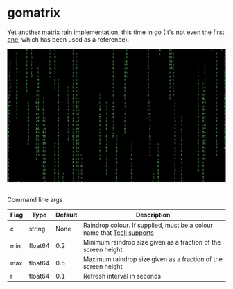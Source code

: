 # gomatrix

Yet another matrix rain implementation, this time in go (It's not even the [first one](https://github.com/GeertJohan/gomatrix), which has been used as a reference).

![gomatrix](./gomatrix.png "gomatrix")

##

Command line args

| **Flag** | **Type** | **Default** | **Description**                                                                                                                                                          |
|----------|----------|-------------|--------------------------------------------------------------------------------------------------------------------------------------------------------------------------|
| c        | string   | None        | Raindrop colour. If supplied, must be a colour name that [Tcell supports](https://github.com/gdamore/tcell/blob/88b9c25c3c5ee48b611dfeca9a2e9cf07812c35e/color.go#L851)  |
| min      | float64  | 0.2         | Minimum raindrop size given as a fraction of the screen height                                                                                                           |
| max      | float64  | 0.5         | Maximum raindrop size given as a fraction of the screen height                                                                                                           |
| r        | float64  | 0.1         | Refresh interval in seconds                                                                                                                                              |